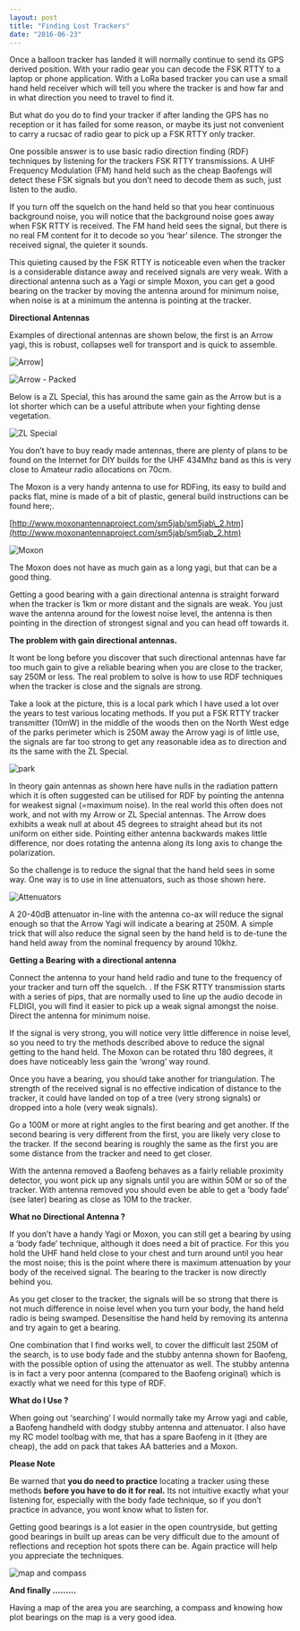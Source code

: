 ```yaml
---
layout: post
title: "Finding Lost Trackers"
date: "2016-06-23"
---
```


Once a balloon tracker has landed it will normally continue to send its GPS derived position. With your radio gear you can decode the FSK RTTY to a laptop or phone application. With a LoRa based tracker you can use a small hand held receiver which will tell you where the tracker is and how far and in what direction you need to travel to find it.

But what do you do to find your tracker if after landing the GPS has no reception or it has failed for some reason, or maybe its just not convenient to carry a rucsac of radio gear to pick up a FSK RTTY only tracker.

One possible answer is to use basic radio direction finding (RDF) techniques by listening for the trackers FSK RTTY transmissions. A UHF Frequency Modulation (FM) hand held such as the cheap Baofengs will detect these FSK signals but you don’t need to decode them as such, just listen to the audio.

If you turn off the squelch on the hand held so that you hear continuous background noise, you will notice that the background noise goes away when FSK RTTY is received. The FM hand held sees the signal, but there is no real FM content for it to decode so you ‘hear’ silence. The stronger the received signal, the quieter it sounds.

This quieting caused by the FSK RTTY is noticeable even when the tracker is a considerable distance away and received signals are very weak. With a directional antenna such as a Yagi or simple Moxon, you can get a good bearing on the tracker by moving the antenna around for minimum noise, when noise is at a minimum the antenna is pointing at the tracker.

**Directional Antennas**

Examples of directional antennas are shown below, the first is an Arrow yagi, this is robust, collapses well for transport and is quick to assemble.

![Arrow](images/Arrow_thumb.jpg "Arrow")]

![Arrow - Packed](images/Arrow-Packed_thumb.jpg "Arrow - Packed")

Below is a ZL Special, this has around the same gain as the Arrow but is a lot shorter which can be a useful attribute when your fighting dense vegetation.

![ZL Special](images/ZL-Special_thumb.jpg "ZL Special")


You don’t have to buy ready made antennas, there are plenty of plans to be found on the Internet for DIY builds for the UHF 434Mhz band as this is very close to Amateur radio allocations on 70cm.

The Moxon is a very handy antenna to use for RDFing, its easy to build and packs flat, mine is made of a bit of plastic, general build instructions can be found here;.

[http://www.moxonantennaproject.com/sm5jab/sm5jab\_2.htm](http://www.moxonantennaproject.com/sm5jab/sm5jab_2.htm)

![Moxon](images/Moxon_thumb.jpg "Moxon")


The Moxon does not have as much gain as a long yagi, but that can be a good thing.

Getting a good bearing with a gain directional antenna is straight forward when the tracker is 1km or more distant and the signals are weak. You just wave the antenna around for the lowest noise level, the antenna is then pointing in the direction of strongest signal and you can head off towards it.

**The problem with gain directional antennas.**

It wont be long before you discover that such directional antennas have far too much gain to give a reliable bearing when you are close to the tracker, say 250M or less. The real problem to solve is how to use RDF techniques when the tracker is close and the signals are strong.

Take a look at the picture, this is a local park which I have used a lot over the years to test various locating methods. If you put a FSK RTTY tracker transmitter (10mW) in the middle of the woods then on the North West edge of the parks perimeter which is 250M away the Arrow yagi is of little use, the signals are far too strong to get any reasonable idea as to direction and its the same with the ZL Special.

![park](images/park_thumb.jpg "park")


In theory gain antennas as shown here have nulls in the radiation pattern which it is often suggested can be utilised for RDF by pointing the antenna for weakest signal (=maximum noise). In the real world this often does not work, and not with my Arrow or ZL Special antennas. The Arrow does exhibits a weak null at about 45 degrees to straight ahead but its not uniform on either side. Pointing either antenna backwards makes little difference, nor does rotating the antenna along its long axis to change the polarization.

So the challenge is to reduce the signal that the hand held sees in some way. One way is to use in line attenuators, such as those shown here.

![Attenuators](images/Attenuators_thumb.jpg "Attenuators")


A 20-40dB attenuator in-line with the antenna co-ax will reduce the signal enough so that the Arrow Yagi will indicate a bearing at 250M. A simple trick that will also reduce the signal seen by the hand held is to de-tune the hand held away from the nominal frequency by around 10khz.

**Getting a Bearing** **with a directional antenna**

Connect the antenna to your hand held radio and tune to the frequency of your tracker and turn off the squelch. . If the FSK RTTY transmission starts with a series of pips, that are normally used to line up the audio decode in FLDIGI, you will find it easier to pick up a weak signal amongst the noise. Direct the antenna for minimum noise.

If the signal is very strong, you will notice very little difference in noise level, so you need to try the methods described above to reduce the signal getting to the hand held. The Moxon can be rotated thru 180 degrees, it does have noticeably less gain the ‘wrong’ way round.

Once you have a bearing, you should take another for triangulation. The strength of the received signal is no effective indication of distance to the tracker, it could have landed on top of a tree (very strong signals) or dropped into a hole (very weak signals).

Go a 100M or more at right angles to the first bearing and get another. If the second bearing is very different from the first, you are likely very close to the tracker. If the second bearing is roughly the same as the first you are some distance from the tracker and need to get closer.

With the antenna removed a Baofeng behaves as a fairly reliable proximity detector, you wont pick up any signals until you are within 50M or so of the tracker. With antenna removed you should even be able to get a ‘body fade’ (see later) bearing as close as 10M to the tracker.

**What no Directional Antenna ?**

If you don’t have a handy Yagi or Moxon, you can still get a bearing by using a ‘body fade’ technique, although it does need a bit of practice. For this you hold the UHF hand held close to your chest and turn around until you hear the most noise; this is the point where there is maximum attenuation by your body of the received signal. The bearing to the tracker is now directly behind you.

As you get closer to the tracker, the signals will be so strong that there is not much difference in noise level when you turn your body, the hand held radio is being swamped. Desensitise the hand held by removing its antenna and try again to get a bearing.

One combination that I find works well, to cover the difficult last 250M of the search, is to use body fade and the stubby antenna shown for Baofeng, with the possible option of using the attenuator as well. The stubby antenna is in fact a very poor antenna (compared to the Baofeng original) which is exactly what we need for this type of RDF.

**What do I Use ?**

When going out ‘searching’ I would normally take my Arrow yagi and cable, a Baofeng handheld with dodgy stubby antenna and attenuator. I also have my RC model toolbag with me, that has a spare Baofeng in it (they are cheap), the add on pack that takes AA batteries and a Moxon.

**Please Note**

Be warned that **you do need to practice** locating a tracker using these methods **before you have to do it for real.** Its not intuitive exactly what your listening for, especially with the body fade technique, so if you don’t practice in advance, you wont know what to listen for.

Getting good bearings is a lot easier in the open countryside, but getting good bearings in built up areas can be very difficult due to the amount of reflections and reception hot spots there can be. Again practice will help you appreciate the techniques.
 
![map and compass](images/map-and-compass_thumb.jpg "map and compass")


**And finally ……...**

Having a map of the area you are searching, a compass and knowing how plot bearings on the map is a very good idea.
